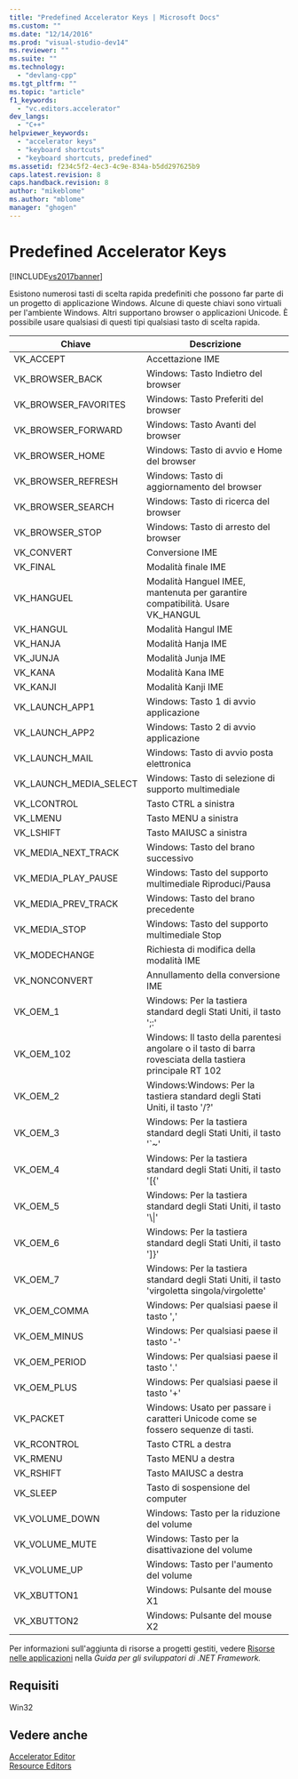 ```yaml
---
title: "Predefined Accelerator Keys | Microsoft Docs"
ms.custom: ""
ms.date: "12/14/2016"
ms.prod: "visual-studio-dev14"
ms.reviewer: ""
ms.suite: ""
ms.technology: 
  - "devlang-cpp"
ms.tgt_pltfrm: ""
ms.topic: "article"
f1_keywords: 
  - "vc.editors.accelerator"
dev_langs: 
  - "C++"
helpviewer_keywords: 
  - "accelerator keys"
  - "keyboard shortcuts"
  - "keyboard shortcuts, predefined"
ms.assetid: f234c5f2-4ec3-4c9e-834a-b5dd297625b9
caps.latest.revision: 8
caps.handback.revision: 8
author: "mikeblome"
ms.author: "mblome"
manager: "ghogen"
---
```

# Predefined Accelerator Keys
[!INCLUDE[vs2017banner](../assembler/inline/includes/vs2017banner.md)]

Esistono numerosi tasti di scelta rapida predefiniti che possono far parte di un progetto di applicazione Windows.  Alcune di queste chiavi sono virtuali per l'ambiente Windows.  Altri supportano browser o applicazioni Unicode.  È possibile usare qualsiasi di questi tipi qualsiasi tasto di scelta rapida.  
  
|Chiave|Descrizione|  
|------------|-----------------|  
|VK\_ACCEPT|Accettazione IME|  
|VK\_BROWSER\_BACK|Windows: Tasto Indietro del browser|  
|VK\_BROWSER\_FAVORITES|Windows: Tasto Preferiti del browser|  
|VK\_BROWSER\_FORWARD|Windows: Tasto Avanti del browser|  
|VK\_BROWSER\_HOME|Windows: Tasto di avvio e Home del browser|  
|VK\_BROWSER\_REFRESH|Windows: Tasto di aggiornamento del browser|  
|VK\_BROWSER\_SEARCH|Windows: Tasto di ricerca del browser|  
|VK\_BROWSER\_STOP|Windows: Tasto di arresto del browser|  
|VK\_CONVERT|Conversione IME|  
|VK\_FINAL|Modalità finale IME|  
|VK\_HANGUEL|Modalità Hanguel IMEE, mantenuta per garantire compatibilità. Usare VK\_HANGUL|  
|VK\_HANGUL|Modalità Hangul IME|  
|VK\_HANJA|Modalità Hanja IME|  
|VK\_JUNJA|Modalità Junja IME|  
|VK\_KANA|Modalità Kana IME|  
|VK\_KANJI|Modalità Kanji IME|  
|VK\_LAUNCH\_APP1|Windows: Tasto 1 di avvio applicazione|  
|VK\_LAUNCH\_APP2|Windows: Tasto 2 di avvio applicazione|  
|VK\_LAUNCH\_MAIL|Windows: Tasto di avvio posta elettronica|  
|VK\_LAUNCH\_MEDIA\_SELECT|Windows: Tasto di selezione di supporto multimediale|  
|VK\_LCONTROL|Tasto CTRL a sinistra|  
|VK\_LMENU|Tasto MENU a sinistra|  
|VK\_LSHIFT|Tasto MAIUSC a sinistra|  
|VK\_MEDIA\_NEXT\_TRACK|Windows: Tasto del brano successivo|  
|VK\_MEDIA\_PLAY\_PAUSE|Windows: Tasto del supporto multimediale Riproduci\/Pausa|  
|VK\_MEDIA\_PREV\_TRACK|Windows: Tasto del brano precedente|  
|VK\_MEDIA\_STOP|Windows: Tasto del supporto multimediale Stop|  
|VK\_MODECHANGE|Richiesta di modifica della modalità IME|  
|VK\_NONCONVERT|Annullamento della conversione IME|  
|VK\_OEM\_1|Windows: Per la tastiera standard degli Stati Uniti, il tasto ';:'|  
|VK\_OEM\_102|Windows: Il tasto della parentesi angolare o il tasto di barra rovesciata della tastiera principale RT 102|  
|VK\_OEM\_2|Windows:Windows: Per la tastiera standard degli Stati Uniti, il tasto '\/?'|  
|VK\_OEM\_3|Windows: Per la tastiera standard degli Stati Uniti, il tasto '\`~'|  
|VK\_OEM\_4|Windows: Per la tastiera standard degli Stati Uniti, il tasto '\[{'|  
|VK\_OEM\_5|Windows: Per la tastiera standard degli Stati Uniti, il tasto '\\&#124;'|  
|VK\_OEM\_6|Windows: Per la tastiera standard degli Stati Uniti, il tasto '\]}'|  
|VK\_OEM\_7|Windows: Per la tastiera standard degli Stati Uniti, il tasto 'virgoletta singola\/virgolette'|  
|VK\_OEM\_COMMA|Windows: Per qualsiasi paese il tasto ','|  
|VK\_OEM\_MINUS|Windows: Per qualsiasi paese il tasto '\-'|  
|VK\_OEM\_PERIOD|Windows: Per qualsiasi paese il tasto '.'|  
|VK\_OEM\_PLUS|Windows: Per qualsiasi paese il tasto '\+'|  
|VK\_PACKET|Windows: Usato per passare i caratteri Unicode come se fossero sequenze di tasti.|  
|VK\_RCONTROL|Tasto CTRL a destra|  
|VK\_RMENU|Tasto MENU a destra|  
|VK\_RSHIFT|Tasto MAIUSC a destra|  
|VK\_SLEEP|Tasto di sospensione del computer|  
|VK\_VOLUME\_DOWN|Windows: Tasto per la riduzione del volume|  
|VK\_VOLUME\_MUTE|Windows: Tasto per la disattivazione del volume|  
|VK\_VOLUME\_UP|Windows: Tasto per l'aumento del volume|  
|VK\_XBUTTON1|Windows: Pulsante del mouse X1|  
|VK\_XBUTTON2|Windows: Pulsante del mouse X2|  
  
 Per informazioni sull'aggiunta di risorse a progetti gestiti, vedere [Risorse nelle applicazioni](../Topic/Resources%20in%20Desktop%20Apps.md) nella *Guida per gli sviluppatori di .NET Framework.*  
  
## Requisiti  
 Win32  
  
## Vedere anche  
 [Accelerator Editor](../mfc/accelerator-editor.md)   
 [Resource Editors](../mfc/resource-editors.md)